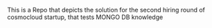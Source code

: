 This is a Repo that depicts the solution for the second hiring round of cosmocloud startup, that tests MONGO DB knowledge

